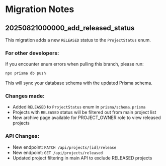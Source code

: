 # Migration Notes

## 20250821000000_add_released_status

This migration adds a new `RELEASED` status to the `ProjectStatus` enum.

### For other developers:

If you encounter enum errors when pulling this branch, please run:

```bash
npx prisma db push
```

This will sync your database schema with the updated Prisma schema.

### Changes made:
- Added `RELEASED` to `ProjectStatus` enum in `prisma/schema.prisma`
- Projects with `RELEASED` status will be filtered out from main project list
- New archive page available for PROJECT_OWNER role to view released projects

### API Changes:
- New endpoint: `PATCH /api/projects/[id]/release`
- New endpoint: `GET /api/projects/released`
- Updated project filtering in main API to exclude RELEASED projects
